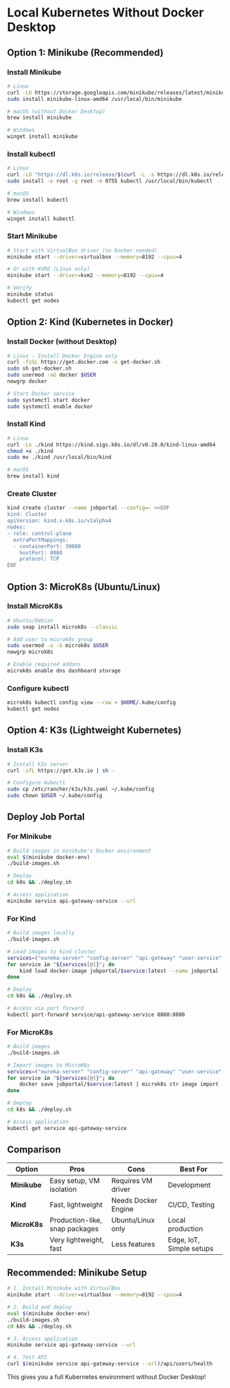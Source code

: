 # Local Kubernetes Without Docker Desktop

## Option 1: Minikube (Recommended)

### Install Minikube
```bash
# Linux
curl -LO https://storage.googleapis.com/minikube/releases/latest/minikube-linux-amd64
sudo install minikube-linux-amd64 /usr/local/bin/minikube

# macOS (without Docker Desktop)
brew install minikube

# Windows
winget install minikube
```

### Install kubectl
```bash
# Linux
curl -LO "https://dl.k8s.io/release/$(curl -L -s https://dl.k8s.io/release/stable.txt)/bin/linux/amd64/kubectl"
sudo install -o root -g root -m 0755 kubectl /usr/local/bin/kubectl

# macOS
brew install kubectl

# Windows
winget install kubectl
```

### Start Minikube
```bash
# Start with VirtualBox driver (no Docker needed)
minikube start --driver=virtualbox --memory=8192 --cpus=4

# Or with KVM2 (Linux only)
minikube start --driver=kvm2 --memory=8192 --cpus=4

# Verify
minikube status
kubectl get nodes
```

## Option 2: Kind (Kubernetes in Docker)

### Install Docker (without Desktop)
```bash
# Linux - Install Docker Engine only
curl -fsSL https://get.docker.com -o get-docker.sh
sudo sh get-docker.sh
sudo usermod -aG docker $USER
newgrp docker

# Start Docker service
sudo systemctl start docker
sudo systemctl enable docker
```

### Install Kind
```bash
# Linux
curl -Lo ./kind https://kind.sigs.k8s.io/dl/v0.20.0/kind-linux-amd64
chmod +x ./kind
sudo mv ./kind /usr/local/bin/kind

# macOS
brew install kind
```

### Create Cluster
```bash
kind create cluster --name jobportal --config=- <<EOF
kind: Cluster
apiVersion: kind.x-k8s.io/v1alpha4
nodes:
- role: control-plane
  extraPortMappings:
  - containerPort: 30080
    hostPort: 8080
    protocol: TCP
EOF
```

## Option 3: MicroK8s (Ubuntu/Linux)

### Install MicroK8s
```bash
# Ubuntu/Debian
sudo snap install microk8s --classic

# Add user to microk8s group
sudo usermod -a -G microk8s $USER
newgrp microk8s

# Enable required addons
microk8s enable dns dashboard storage
```

### Configure kubectl
```bash
microk8s kubectl config view --raw > $HOME/.kube/config
kubectl get nodes
```

## Option 4: K3s (Lightweight Kubernetes)

### Install K3s
```bash
# Install K3s server
curl -sfL https://get.k3s.io | sh -

# Configure kubectl
sudo cp /etc/rancher/k3s/k3s.yaml ~/.kube/config
sudo chown $USER ~/.kube/config
```

## Deploy Job Portal

### For Minikube
```bash
# Build images in minikube's Docker environment
eval $(minikube docker-env)
./build-images.sh

# Deploy
cd k8s && ./deploy.sh

# Access application
minikube service api-gateway-service --url
```

### For Kind
```bash
# Build images locally
./build-images.sh

# Load images to kind cluster
services=("eureka-server" "config-server" "api-gateway" "user-service" "company-service" "job-service" "application-service" "search-service" "notification-service")
for service in "${services[@]}"; do
    kind load docker-image jobportal/$service:latest --name jobportal
done

# Deploy
cd k8s && ./deploy.sh

# Access via port forward
kubectl port-forward service/api-gateway-service 8080:8080
```

### For MicroK8s
```bash
# Build images
./build-images.sh

# Import images to MicroK8s
services=("eureka-server" "config-server" "api-gateway" "user-service" "company-service" "job-service" "application-service" "search-service" "notification-service")
for service in "${services[@]}"; do
    docker save jobportal/$service:latest | microk8s ctr image import -
done

# Deploy
cd k8s && ./deploy.sh

# Access application
kubectl get service api-gateway-service
```

## Comparison

| Option | Pros | Cons | Best For |
|--------|------|------|----------|
| **Minikube** | Easy setup, VM isolation | Requires VM driver | Development |
| **Kind** | Fast, lightweight | Needs Docker Engine | CI/CD, Testing |
| **MicroK8s** | Production-like, snap packages | Ubuntu/Linux only | Local production |
| **K3s** | Very lightweight, fast | Less features | Edge, IoT, Simple setups |

## Recommended: Minikube Setup

```bash
# 1. Install Minikube with VirtualBox
minikube start --driver=virtualbox --memory=8192 --cpus=4

# 2. Build and deploy
eval $(minikube docker-env)
./build-images.sh
cd k8s && ./deploy.sh

# 3. Access application
minikube service api-gateway-service --url

# 4. Test API
curl $(minikube service api-gateway-service --url)/api/users/health
```

This gives you a full Kubernetes environment without Docker Desktop!
